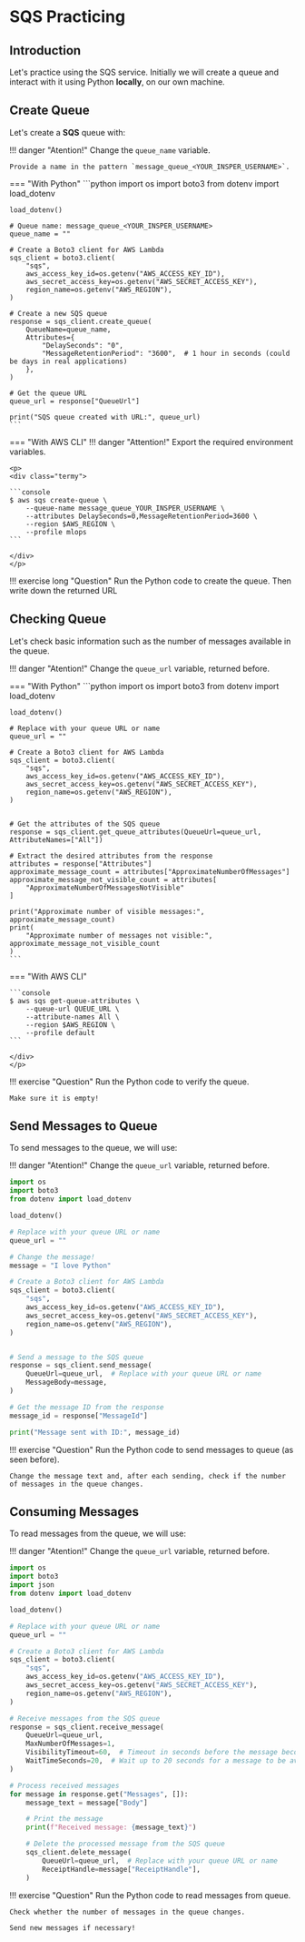 # SQS Practicing

## Introduction

Let's practice using the SQS service. Initially we will create a queue and interact with it using Python **locally**, on our own machine.

## Create Queue

Let's create a **SQS** queue with:

!!! danger "Atention!"
    Change the `queue_name` variable.
    
    Provide a name in the pattern `message_queue_<YOUR_INSPER_USERNAME>`.

=== "With Python"
    ```python
    import os
    import boto3
    from dotenv import load_dotenv

    load_dotenv()

    # Queue name: message_queue_<YOUR_INSPER_USERNAME>
    queue_name = ""

    # Create a Boto3 client for AWS Lambda
    sqs_client = boto3.client(
        "sqs",
        aws_access_key_id=os.getenv("AWS_ACCESS_KEY_ID"),
        aws_secret_access_key=os.getenv("AWS_SECRET_ACCESS_KEY"),
        region_name=os.getenv("AWS_REGION"),
    )

    # Create a new SQS queue
    response = sqs_client.create_queue(
        QueueName=queue_name,
        Attributes={
            "DelaySeconds": "0",
            "MessageRetentionPeriod": "3600",  # 1 hour in seconds (could be days in real applications)
        },
    )

    # Get the queue URL
    queue_url = response["QueueUrl"]

    print("SQS queue created with URL:", queue_url)
    ```

=== "With AWS CLI"
    !!! danger "Attention!"
        Export the required environment variables.

    <p>
    <div class="termy">

    ```console
    $ aws sqs create-queue \
        --queue-name message_queue_YOUR_INSPER_USERNAME \
        --attributes DelaySeconds=0,MessageRetentionPeriod=3600 \
        --region $AWS_REGION \
        --profile mlops
    ```

    </div>
    </p>

!!! exercise long "Question"
    Run the Python code to create the queue. Then write down the returned URL

## Checking Queue

Let's check basic information such as the number of messages available in the queue.

!!! danger "Atention!"
    Change the `queue_url` variable, returned before.


=== "With Python"
    ```python
    import os
    import boto3
    from dotenv import load_dotenv

    load_dotenv()

    # Replace with your queue URL or name
    queue_url = ""

    # Create a Boto3 client for AWS Lambda
    sqs_client = boto3.client(
        "sqs",
        aws_access_key_id=os.getenv("AWS_ACCESS_KEY_ID"),
        aws_secret_access_key=os.getenv("AWS_SECRET_ACCESS_KEY"),
        region_name=os.getenv("AWS_REGION"),
    )


    # Get the attributes of the SQS queue
    response = sqs_client.get_queue_attributes(QueueUrl=queue_url, AttributeNames=["All"])

    # Extract the desired attributes from the response
    attributes = response["Attributes"]
    approximate_message_count = attributes["ApproximateNumberOfMessages"]
    approximate_message_not_visible_count = attributes[
        "ApproximateNumberOfMessagesNotVisible"
    ]

    print("Approximate number of visible messages:", approximate_message_count)
    print(
        "Approximate number of messages not visible:", approximate_message_not_visible_count
    )
    ```

=== "With AWS CLI"
    <p>
    <div class="termy">

    ```console
    $ aws sqs get-queue-attributes \
        --queue-url QUEUE_URL \
        --attribute-names All \
        --region $AWS_REGION \
        --profile default
    ```

    </div>
    </p>

!!! exercise "Question"
    Run the Python code to verify the queue.
    
    Make sure it is empty!

## Send Messages to Queue

To send messages to the queue, we will use:

!!! danger "Atention!"
    Change the `queue_url` variable, returned before.

```python
import os
import boto3
from dotenv import load_dotenv

load_dotenv()

# Replace with your queue URL or name
queue_url = ""

# Change the message!
message = "I love Python"

# Create a Boto3 client for AWS Lambda
sqs_client = boto3.client(
    "sqs",
    aws_access_key_id=os.getenv("AWS_ACCESS_KEY_ID"),
    aws_secret_access_key=os.getenv("AWS_SECRET_ACCESS_KEY"),
    region_name=os.getenv("AWS_REGION"),
)


# Send a message to the SQS queue
response = sqs_client.send_message(
    QueueUrl=queue_url,  # Replace with your queue URL or name
    MessageBody=message,
)

# Get the message ID from the response
message_id = response["MessageId"]

print("Message sent with ID:", message_id)
```

!!! exercise "Question"
    Run the Python code to send messages to queue (as seen before).
    
    Change the message text and, after each sending, check if the number of messages in the queue changes.

## Consuming Messages

To read messages from the queue, we will use:

!!! danger "Atention!"
    Change the `queue_url` variable, returned before.

```python
import os
import boto3
import json
from dotenv import load_dotenv

load_dotenv()

# Replace with your queue URL or name
queue_url = ""

# Create a Boto3 client for AWS Lambda
sqs_client = boto3.client(
    "sqs",
    aws_access_key_id=os.getenv("AWS_ACCESS_KEY_ID"),
    aws_secret_access_key=os.getenv("AWS_SECRET_ACCESS_KEY"),
    region_name=os.getenv("AWS_REGION"),
)

# Receive messages from the SQS queue
response = sqs_client.receive_message(
    QueueUrl=queue_url,
    MaxNumberOfMessages=1,
    VisibilityTimeout=60,  # Timeout in seconds before the message becomes visible again
    WaitTimeSeconds=20,  # Wait up to 20 seconds for a message to be available
)

# Process received messages
for message in response.get("Messages", []):
    message_text = message["Body"]

    # Print the message
    print(f"Received message: {message_text}")

    # Delete the processed message from the SQS queue
    sqs_client.delete_message(
        QueueUrl=queue_url,  # Replace with your queue URL or name
        ReceiptHandle=message["ReceiptHandle"],
    )
```

!!! exercise "Question"
    Run the Python code to read messages from queue.
    
    Check whether the number of messages in the queue changes.

    Send new messages if necessary!